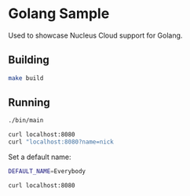 # Golang Sample

Used to showcase Nucleus Cloud support for Golang.

## Building
```sh
make build
```

## Running
```sh
./bin/main

curl localhost:8080
curl "localhost:8080?name=nick
```

Set a default name:
```sh
DEFAULT_NAME=Everybody

curl localhost:8080
```
